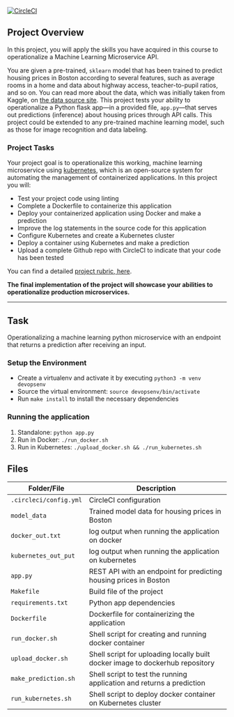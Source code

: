 [![CircleCI](https://dl.circleci.com/status-badge/img/gh/Maniizzle/Udacity-Project-4/tree/main.svg?style=svg)](https://dl.circleci.com/status-badge/redirect/gh/Maniizzle/Udacity-Project-4/tree/main)
## Project Overview

In this project, you will apply the skills you have acquired in this course to operationalize a Machine Learning Microservice API. 

You are given a pre-trained, `sklearn` model that has been trained to predict housing prices in Boston according to several features, such as average rooms in a home and data about highway access, teacher-to-pupil ratios, and so on. You can read more about the data, which was initially taken from Kaggle, on [the data source site](https://www.kaggle.com/c/boston-housing). This project tests your ability to operationalize a Python flask app—in a provided file, `app.py`—that serves out predictions (inference) about housing prices through API calls. This project could be extended to any pre-trained machine learning model, such as those for image recognition and data labeling.

### Project Tasks

Your project goal is to operationalize this working, machine learning microservice using [kubernetes](https://kubernetes.io/), which is an open-source system for automating the management of containerized applications. In this project you will:
* Test your project code using linting
* Complete a Dockerfile to containerize this application
* Deploy your containerized application using Docker and make a prediction
* Improve the log statements in the source code for this application
* Configure Kubernetes and create a Kubernetes cluster
* Deploy a container using Kubernetes and make a prediction
* Upload a complete Github repo with CircleCI to indicate that your code has been tested

You can find a detailed [project rubric, here](https://review.udacity.com/#!/rubrics/2576/view).

**The final implementation of the project will showcase your abilities to operationalize production microservices.**

---
## Task
Operationalizing a machine learning python microservice with an endpoint that returns a prediction after receiving an input.

### Setup the Environment

* Create a virtualenv and activate it by executing `python3 -m venv devopsenv`
* Source the virtual environment: `source devopsenv/bin/activate`
* Run `make install` to install the necessary dependencies

### Running the application

1. Standalone:  `python app.py`
2. Run in Docker:  `./run_docker.sh`
3. Run in Kubernetes:  `./upload_docker.sh && ./run_kubernetes.sh`


## Files

| Folder/File | Description |
| ---- | ----------- |
| `.circleci/config.yml` | CircleCI configuration |
| `model_data` | Trained model data for housing prices in Boston |
| `docker_out.txt` | log output when running the application on docker |
|`kubernetes_out_put`|log output when running the application on kubernetes |
| `app.py` | REST API with an endpoint for predicting housing prices in Boston |
| `Makefile` | Build file of the project |
| `requirements.txt` | Python app dependencies |
| `Dockerfile` | Dockerfile for containerizing the application |
| `run_docker.sh` | Shell script for creating and running docker container |
| `upload_docker.sh` | Shell script for uploading locally built docker image to dockerhub repository |
| `make_prediction.sh` | Shell script to test the running application and returns a prediction |
| `run_kubernetes.sh` | Shell script to deploy docker container on Kubernetes cluster |
